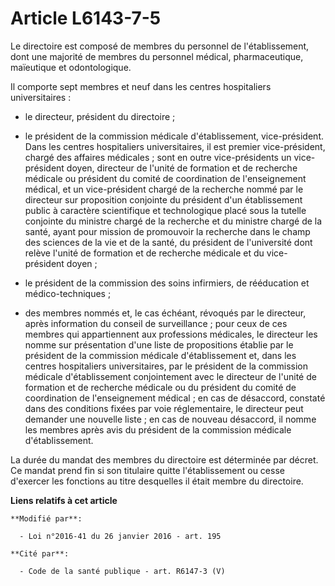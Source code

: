# Article L6143-7-5

Le directoire est composé de membres du personnel de l'établissement, dont une majorité de membres du personnel médical,
pharmaceutique, maïeutique et odontologique. 

Il comporte sept membres et neuf dans les centres hospitaliers universitaires : 

- le directeur, président du directoire ; 

- le président de la commission médicale d'établissement, vice-président. Dans les centres hospitaliers universitaires, il
est premier vice-président, chargé des affaires médicales ; sont en outre vice-présidents un vice-président doyen, directeur
de l'unité de formation et de recherche médicale ou président du comité de coordination de l'enseignement médical, et un
vice-président chargé de la recherche nommé par le directeur sur proposition conjointe du président d'un établissement public
à caractère scientifique et technologique placé sous la tutelle conjointe du ministre chargé de la recherche et du ministre
chargé de la santé, ayant pour mission de promouvoir la recherche dans le champ des sciences de la vie et de la santé, du
président de l'université dont relève l'unité de formation et de recherche médicale et du vice-président doyen ; 

- le président de la commission des soins infirmiers, de rééducation et médico-techniques ; 

- des membres nommés et, le cas échéant, révoqués par le directeur, après information du conseil de surveillance ; pour ceux
de ces membres qui appartiennent aux professions médicales, le directeur les nomme sur présentation d'une liste de
propositions établie par le président de la commission médicale d'établissement et, dans les centres hospitaliers
universitaires, par le président de la commission médicale d'établissement conjointement avec le directeur de l'unité de
formation et de recherche médicale ou du président du comité de coordination de l'enseignement médical ; en cas de désaccord,
constaté dans des conditions fixées par voie réglementaire, le directeur peut demander une nouvelle liste ; en cas de nouveau
désaccord, il nomme les membres après avis du président de la commission médicale d'établissement. 

La durée du mandat des membres du directoire est déterminée par décret. Ce mandat prend fin si son titulaire quitte
l'établissement ou cesse d'exercer les fonctions au titre desquelles il était membre du directoire.

**Liens relatifs à cet article**

	**Modifié par**:

	  - Loi n°2016-41 du 26 janvier 2016 - art. 195

	**Cité par**:

	  - Code de la santé publique - art. R6147-3 (V)
